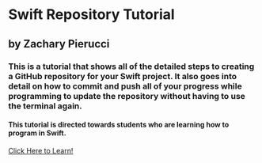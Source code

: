 # Swift Repository Tutorial

## by Zachary Pierucci

### This is a tutorial that shows all of the detailed steps to creating a GitHub repository for your Swift project. It also goes into detail on how to commit and push all of your progress while programming to update the repository without having to use the terminal again.

#### This tutorial is directed towards students who are learning how to program in Swift.

[Click Here to Learn!](https://github.com/znpierucci/DigitalConceptTutorial/blob/master/RepositoryTutorial.md)
